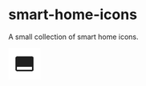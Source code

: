 # smart-home-icons

A small collection of smart home icons.

![](https://github.com/medienexpedition/smart-home-icons/blob/main/blind_closed.png)
